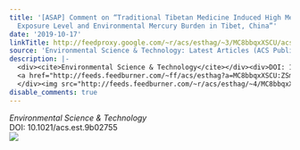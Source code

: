 ```yaml
---
title: '[ASAP] Comment on “Traditional Tibetan Medicine Induced High Methylmercury
  Exposure Level and Environmental Mercury Burden in Tibet, China”'
date: '2019-10-17'
linkTitle: http://feedproxy.google.com/~r/acs/esthag/~3/MC8bbqxXSCU/acs.est.9b02755
source: 'Environmental Science & Technology: Latest Articles (ACS Publications)'
description: |-
  <div><cite>Environmental Science & Technology</cite></div><div>DOI: 10.1021/acs.est.9b02755</div><div class="feedflare">
  <a href="http://feeds.feedburner.com/~ff/acs/esthag?a=MC8bbqxXSCU:ZSmT0WOIOT0:yIl2AUoC8zA"><img src="http://feeds.feedburner.com/~ff/acs/esthag?d=yIl2AUoC8zA" border="0"></img></a>
  </div><img src="http://feeds.feedburner.com/~r/acs/esthag/~4/MC8bbqxXSCU" height="1" width="1" ...
disable_comments: true
---
```

<div><cite>Environmental Science & Technology</cite></div><div>DOI: 10.1021/acs.est.9b02755</div><div class="feedflare">
<a href="http://feeds.feedburner.com/~ff/acs/esthag?a=MC8bbqxXSCU:ZSmT0WOIOT0:yIl2AUoC8zA"><img src="http://feeds.feedburner.com/~ff/acs/esthag?d=yIl2AUoC8zA" border="0"></img></a>
</div><img src="http://feeds.feedburner.com/~r/acs/esthag/~4/MC8bbqxXSCU" height="1" width="1" ...